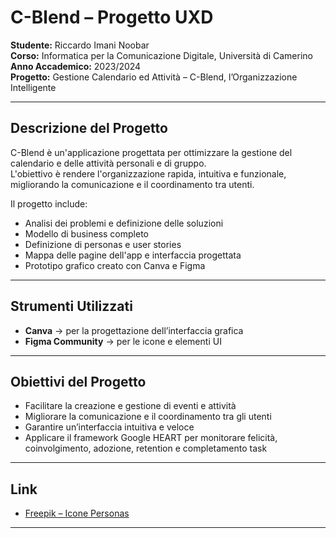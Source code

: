 # C-Blend – Progetto UXD

**Studente:** Riccardo Imani Noobar  
**Corso:** Informatica per la Comunicazione Digitale, Università di Camerino  
**Anno Accademico:** 2023/2024  
**Progetto:** Gestione Calendario ed Attività – C-Blend, l’Organizzazione Intelligente

---

## Descrizione del Progetto
C-Blend è un'applicazione progettata per ottimizzare la gestione del calendario e delle attività personali e di gruppo.  
L'obiettivo è rendere l'organizzazione rapida, intuitiva e funzionale, migliorando la comunicazione e il coordinamento tra utenti.

Il progetto include:
- Analisi dei problemi e definizione delle soluzioni
- Modello di business completo
- Definizione di personas e user stories
- Mappa delle pagine dell'app e interfaccia progettata
- Prototipo grafico creato con Canva e Figma

---

## Strumenti Utilizzati
- **Canva** → per la progettazione dell’interfaccia grafica  
- **Figma Community** → per le icone e elementi UI    
---

## Obiettivi del Progetto
- Facilitare la creazione e gestione di eventi e attività
- Migliorare la comunicazione e il coordinamento tra gli utenti
- Garantire un’interfaccia intuitiva e veloce
- Applicare il framework Google HEART per monitorare felicità, coinvolgimento, adozione, retention e completamento task

---

## Link
- [Freepik – Icone Personas](https://www.freepik.com/free-photos-vectors/personas)

---
